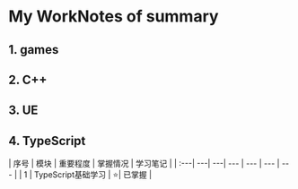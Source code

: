 # My WorkNotes of summary
## 1. games 
 
 
## 2. C++





## 3. UE




## 4. TypeScript

| 序号 | 模块 | 重要程度 | 掌握情况 | 学习笔记 |
| :---| ---| ---| --- | --- | --- | --- |
| 1 | TypeScript基础学习 | :star:| 已掌握 |
